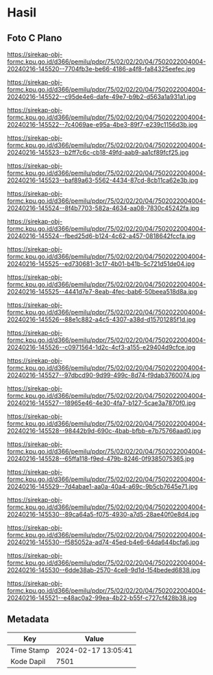 # Hasil

## Foto C Plano

https://sirekap-obj-formc.kpu.go.id/d366/pemilu/pdpr/75/02/02/20/04/7502022004004-20240216-145520--7704fb3e-be66-4186-a4f8-fa84325eefec.jpg

https://sirekap-obj-formc.kpu.go.id/d366/pemilu/pdpr/75/02/02/20/04/7502022004004-20240216-145522--c95de4e6-dafe-49e7-b9b2-d563a1a931a1.jpg

https://sirekap-obj-formc.kpu.go.id/d366/pemilu/pdpr/75/02/02/20/04/7502022004004-20240216-145522--7c4069ae-e95a-4be3-89f7-e239c1156d3b.jpg

https://sirekap-obj-formc.kpu.go.id/d366/pemilu/pdpr/75/02/02/20/04/7502022004004-20240216-145523--b2ff7c6c-cb18-49fd-aab9-aa1cf89fcf25.jpg

https://sirekap-obj-formc.kpu.go.id/d366/pemilu/pdpr/75/02/02/20/04/7502022004004-20240216-145523--baf89a63-5562-4434-87cd-8cb11ca62e3b.jpg

https://sirekap-obj-formc.kpu.go.id/d366/pemilu/pdpr/75/02/02/20/04/7502022004004-20240216-145524--8f4b7703-582a-4634-aa08-7830c45242fa.jpg

https://sirekap-obj-formc.kpu.go.id/d366/pemilu/pdpr/75/02/02/20/04/7502022004004-20240216-145524--fbed25d6-b124-4c62-a457-0818642fccfa.jpg

https://sirekap-obj-formc.kpu.go.id/d366/pemilu/pdpr/75/02/02/20/04/7502022004004-20240216-145525--ed730681-3c17-4b01-b41b-5c721d51de04.jpg

https://sirekap-obj-formc.kpu.go.id/d366/pemilu/pdpr/75/02/02/20/04/7502022004004-20240216-145525--4441d7e7-8eab-4fec-bab6-50beea518d8a.jpg

https://sirekap-obj-formc.kpu.go.id/d366/pemilu/pdpr/75/02/02/20/04/7502022004004-20240216-145526--88e1c882-a4c5-4307-a38d-d15701285f1d.jpg

https://sirekap-obj-formc.kpu.go.id/d366/pemilu/pdpr/75/02/02/20/04/7502022004004-20240216-145526--c0971564-1d2c-4cf3-a155-e29404d9cfce.jpg

https://sirekap-obj-formc.kpu.go.id/d366/pemilu/pdpr/75/02/02/20/04/7502022004004-20240216-145527--97dbcd90-9d99-499c-8d74-f9dab3760074.jpg

https://sirekap-obj-formc.kpu.go.id/d366/pemilu/pdpr/75/02/02/20/04/7502022004004-20240216-145527--18965e46-4e30-4fa7-b127-5cae3a7870f0.jpg

https://sirekap-obj-formc.kpu.go.id/d366/pemilu/pdpr/75/02/02/20/04/7502022004004-20240216-145528--98442b9d-690c-4bab-bfbb-e7b75766aad0.jpg

https://sirekap-obj-formc.kpu.go.id/d366/pemilu/pdpr/75/02/02/20/04/7502022004004-20240216-145528--65ffa118-f9ed-479b-8246-0f9385075365.jpg

https://sirekap-obj-formc.kpu.go.id/d366/pemilu/pdpr/75/02/02/20/04/7502022004004-20240216-145529--7d4abae1-aa0a-40a4-a69c-9b5cb7645e71.jpg

https://sirekap-obj-formc.kpu.go.id/d366/pemilu/pdpr/75/02/02/20/04/7502022004004-20240216-145530--89ca64a5-f075-4930-a7d5-28ae40f0e8d4.jpg

https://sirekap-obj-formc.kpu.go.id/d366/pemilu/pdpr/75/02/02/20/04/7502022004004-20240216-145530--f585052a-ad74-45ed-b4e6-64da644bcfa6.jpg

https://sirekap-obj-formc.kpu.go.id/d366/pemilu/pdpr/75/02/02/20/04/7502022004004-20240216-145530--6dde38ab-2570-4ce8-9d1d-154beded6838.jpg

https://sirekap-obj-formc.kpu.go.id/d366/pemilu/pdpr/75/02/02/20/04/7502022004004-20240216-145521--e48ac0a2-99ea-4b22-b55f-c727cf428b38.jpg


## Metadata

| Key        | Value               |
| ---------- | ------------------- |
| Time Stamp | 2024-02-17 13:05:41 |
| Kode Dapil | 7501                |



